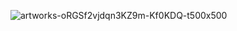 
![artworks-oRGSf2vjdqn3KZ9m-Kf0KDQ-t500x500](https://user-images.githubusercontent.com/83793845/168290122-adcca2f8-6bf8-4d39-96a0-d2f9029945e4.jpg)
